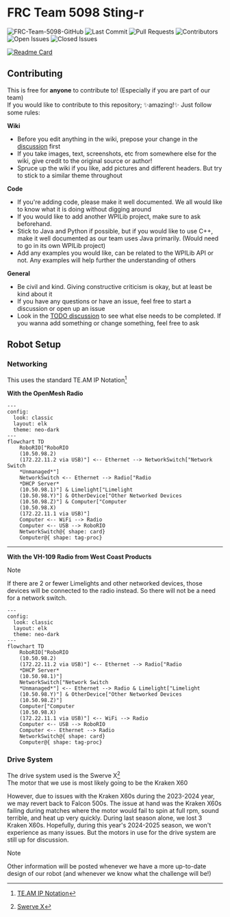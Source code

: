 # FRC Team 5098 Sting-r

<!---
Note: We can continue to use the original assets as there really isn't a reason to upload them here unless the old repo is removed
--->

![FRC-Team-5098-GitHub](https://github.com/J-The-Fox/FRC-Team-5098/assets/116409406/5e9d98b5-ade7-4456-bec0-9831072bbb54)
![Last Commit](https://img.shields.io/github/last-commit/Sting-R/FRC-Team-5098?color=700e9b&display_timestamp=committer&label=Last%20Commit&style=flat-square)
![Pull Requests](https://img.shields.io/github/issues-pr/Sting-R/FRC-Team-5098?color=ffd000&label=Pull%20Requests&style=flat-square)
![Contributors](https://img.shields.io/github/contributors/Sting-R/FRC-Team-5098?color=700e9b&label=Contributors&style=flat-square)
![Open Issues](https://img.shields.io/github/issues-raw/Sting-R/FRC-Team-5098?color=ffd000&label=Open%20Issues&style=flat-square)
![Closed Issues](https://img.shields.io/github/issues-closed-raw/Sting-R/FRC-Team-5098?color=700e9b&label=Closed%20Issues&style=flat-square)

[![Readme Card](https://github-readme-stats-sigma-five.vercel.app/api/pin/?username=Sting-R&repo=FRC-Team-5098&theme=shades-of-purple&bg_color=00000000)](https://github.com/Sting-R/FRC-Team-5098)

## Contributing

This is free for **anyone** to contribute to! (Especially if you are part of our team)  
If you would like to contribute to this repository; ✨amazing!✨ Just follow some rules:

<!---
Note: The links here will be updated whenever the issues, wiki, and discussions get set up.
--->

**Wiki**
- Before you edit anything in the wiki, prepose your change in the [discussion](https://github.com/J-The-Fox/FRC-Team-5098/discussions/3) first
- If you take images, text, screenshots, etc from somewhere else for the wiki, give credit to the original source or author!
- Spruce up the wiki if you like, add pictures and different headers. But try to stick to a similar theme throughout

**Code**
- If you're adding code, please make it well documented. We all would like to know what it is doing without digging around
- If you would like to add another WPILib project, make sure to ask beforehand.
- Stick to Java and Python if possible, but if you would like to use C++, make it well documented as our team uses Java primarily. (Would need to go in its own WPILib project)
- Add any examples you would like, can be related to the WPILib API or not. Any examples will help further the understanding of others

**General**
- Be civil and kind. Giving constructive criticism is okay, but at least be kind about it
- If you have any questions or have an issue, feel free to start a discussion or open up an issue
- Look in the [TODO discussion](https://github.com/J-The-Fox/FRC-Team-5098/discussions/4) to see what else needs to be completed. If you wanna add something or change something, feel free to ask

## Robot Setup

<!---
Note: This section may be moved to the Wiki, up for discussion
--->

### Networking

This uses the standard TE.AM IP Notation[^1]

<!---
Note: This will be updated to our current robot setup whenever it gets built and designed. But we don't know what's coming yet!
--->

**With the OpenMesh Radio**

```mermaid
---
config:
  look: classic
  layout: elk
  theme: neo-dark
---
flowchart TD
    RoboRIO["RoboRIO
    (10.50.98.2)
    (172.22.11.2 via USB)"] <-- Ethernet --> NetworkSwitch["Network Switch
    *Unmanaged*"]
    NetworkSwitch <-- Ethernet --> Radio["Radio
    *DHCP Server*
    (10.50.98.1)"] & Limelight["Limelight
    (10.50.98.Y)"] & OtherDevice["Other Networked Devices
    (10.50.98.Z)"] & Computer["Computer
    (10.50.98.X)
    (172.22.11.1 via USB)"]
    Computer <-- WiFi --> Radio
    Computer <-- USB --> RoboRIO
    NetworkSwitch@{ shape: card}
    Computer@{ shape: tag-proc}

```
---
**With the VH-109 Radio from West Coast Products**

> [!NOTE]
> If there are 2 or fewer Limelights and other networked devices, those devices will be connected to the radio instead. So there will not be a need for a network switch.

```mermaid
---
config:
  look: classic
  layout: elk
  theme: neo-dark
---
flowchart TD
    RoboRIO["RoboRIO
    (10.50.98.2)
    (172.22.11.2 via USB)"] <-- Ethernet --> Radio["Radio
    *DHCP Server*
    (10.50.98.1)"]
    NetworkSwitch["Network Switch
    *Unmanaged*"] <-- Ethernet --> Radio & Limelight["Limelight
    (10.50.98.Y)"] & OtherDevice["Other Networked Devices
    (10.50.98.Z)"]
    Computer["Computer
    (10.50.98.X)
    (172.22.11.1 via USB)"] <-- WiFi --> Radio
    Computer <-- USB --> RoboRIO
    Computer <-- Ethernet --> Radio
    NetworkSwitch@{ shape: card}
    Computer@{ shape: tag-proc}
```

### Drive System

The drive system used is the Swerve X[^2]  
The motor that we use is most likely going to be the Kraken X60

However, due to issues with the Kraken X60s during the 2023-2024 year, we may revert back to Falcon 500s. The issue at hand was the Kraken X60s failing during matches where the motor would fail to spin at full rpm, sound terrible, and heat up very quickly. During last season alone, we lost 3 Kraken X60s. Hopefully, during this year's 2024-2025 season, we won't experience as many issues. But the motors in use for the drive system are still up for discussion.

> [!NOTE]
> Other information will be posted whenever we have a more up-to-date design of our robot (and whenever we know what the challenge will be!)

[^1]: [TE.AM IP Notation](https://docs.wpilib.org/en/stable/docs/networking/networking-introduction/ip-configurations.html#te-am-ip-notation)
[^2]: [Swerve X](https://wcproducts.com/products/swerve-x)
